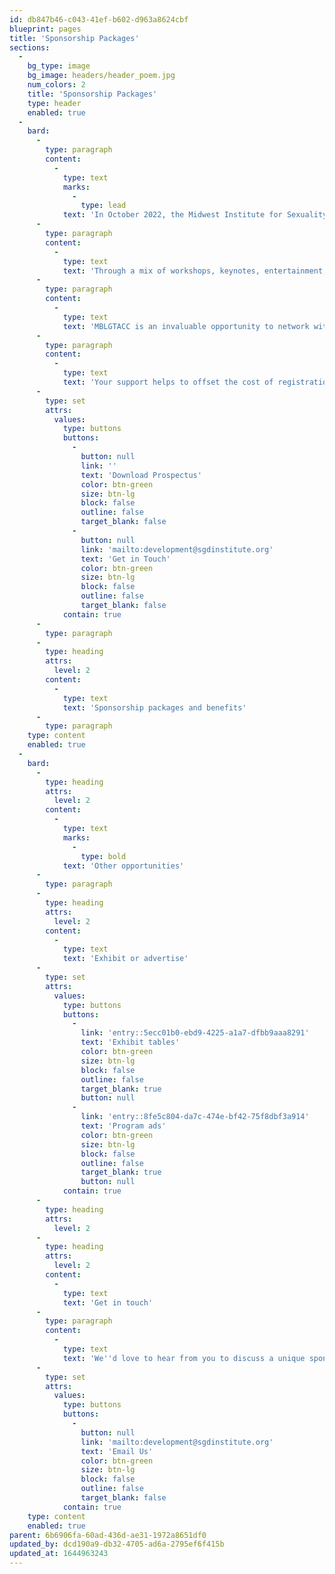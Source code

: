 ```yaml
---
id: db847b46-c043-41ef-b602-d963a8624cbf
blueprint: pages
title: 'Sponsorship Packages'
sections:
  -
    bg_type: image
    bg_image: headers/header_poem.jpg
    num_colors: 2
    title: 'Sponsorship Packages'
    type: header
    enabled: true
  -
    bard:
      -
        type: paragraph
        content:
          -
            type: text
            marks:
              -
                type: lead
            text: 'In October 2022, the Midwest Institute for Sexuality and Gender Diversity alongside a coalition of students from Midwest universities will host the 30th annual Midwest Bisexual Lesbian Gay Transgender Asexual College Conference (MBLGTACC) in Columbus, Ohio.'
      -
        type: paragraph
        content:
          -
            type: text
            text: 'Through a mix of workshops, keynotes, entertainment, and social activities, over 2,000 queer and trans+ college students, faculty, staff, and community members come together to learn and grow through the knowledge and experiences of others. To date, MBLGTACC is America’s largest and oldest continuously-held conference for queer and trans+ college students. And it remains proudly student-run. This year’s theme is “Limitless: Queer Activism of the Future.”'
      -
        type: paragraph
        content:
          -
            type: text
            text: 'MBLGTACC is an invaluable opportunity to network with the Midwest’s future leaders, and to contribute resources to connect with and provide educational programming for queer and trans college students, advisors, and higher education colleagues in the Midwest and beyond.'
      -
        type: paragraph
        content:
          -
            type: text
            text: 'Your support helps to offset the cost of registration on individual attendees and allows the conference to be more accessible, providing community and connection to the next generation of leaders in the movement for our collective liberation.'
      -
        type: set
        attrs:
          values:
            type: buttons
            buttons:
              -
                button: null
                link: ''
                text: 'Download Prospectus'
                color: btn-green
                size: btn-lg
                block: false
                outline: false
                target_blank: false
              -
                button: null
                link: 'mailto:development@sgdinstitute.org'
                text: 'Get in Touch'
                color: btn-green
                size: btn-lg
                block: false
                outline: false
                target_blank: false
            contain: true
      -
        type: paragraph
      -
        type: heading
        attrs:
          level: 2
        content:
          -
            type: text
            text: 'Sponsorship packages and benefits'
      -
        type: paragraph
    type: content
    enabled: true
  -
    bard:
      -
        type: heading
        attrs:
          level: 2
        content:
          -
            type: text
            marks:
              -
                type: bold
            text: 'Other opportunities'
      -
        type: paragraph
      -
        type: heading
        attrs:
          level: 2
        content:
          -
            type: text
            text: 'Exhibit or advertise'
      -
        type: set
        attrs:
          values:
            type: buttons
            buttons:
              -
                link: 'entry::5ecc01b0-ebd9-4225-a1a7-dfbb9aaa8291'
                text: 'Exhibit tables'
                color: btn-green
                size: btn-lg
                block: false
                outline: false
                target_blank: true
                button: null
              -
                link: 'entry::8fe5c804-da7c-474e-bf42-75f8dbf3a914'
                text: 'Program ads'
                color: btn-green
                size: btn-lg
                block: false
                outline: false
                target_blank: true
                button: null
            contain: true
      -
        type: heading
        attrs:
          level: 2
      -
        type: heading
        attrs:
          level: 2
        content:
          -
            type: text
            text: 'Get in touch'
      -
        type: paragraph
        content:
          -
            type: text
            text: 'We''d love to hear from you to discuss a unique sponsorship opportunity.'
      -
        type: set
        attrs:
          values:
            type: buttons
            buttons:
              -
                button: null
                link: 'mailto:development@sgdinstitute.org'
                text: 'Email Us'
                color: btn-green
                size: btn-lg
                block: false
                outline: false
                target_blank: false
            contain: true
    type: content
    enabled: true
parent: 6b6906fa-60ad-436d-ae31-1972a8651df0
updated_by: dcd190a9-db32-4705-ad6a-2795ef6f415b
updated_at: 1644963243
---
```

